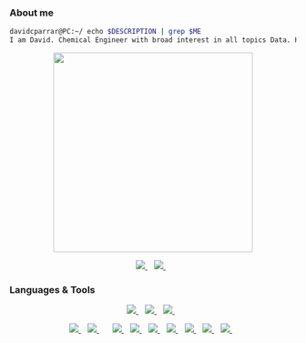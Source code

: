 
### About me
```bash
davidcparrar@PC:~/ echo $DESCRIPTION | grep $ME
I am David. Chemical Engineer with broad interest in all topics Data. Have done some Data Science/ML, Data Engineering and some Backend Development. Looking to contribute in Open Source.
```


<p align='center'>
  <a href="#"><img src="https://github-readme-stats.vercel.app/api?username=davidcparrar&show_icons=true&count_private=true&theme=merko" width="350"></a>
</p>
<!--
<p align='center'>
  <a href="#"><img src="https://github-readme-stats.vercel.app/api/top-langs/?username=davidcparrar&layout=compact&hide=html" width="350"></a>
</p>
-->
<p align='center'>
    <a href="www.linkedin.com/in/davidc-parrar/">
    <img src="https://img.shields.io/badge/linkedin-%230077B5.svg?&style=for-the-badge&logo=linkedin&logoColor=white" />
  </a>&nbsp;&nbsp;
  <a href="https://twitter.com/SmallF21">
    <img src="https://img.shields.io/badge/Twitter-1DA1F2?style=for-the-badge&logo=twitter&logoColor=white" />
  </a>&nbsp;&nbsp;
</p>

### Languages & Tools

<p align='center'>
    <a href="https://www.cplusplus.com/">
    <img src="https://img.shields.io/badge/C%2B%2B-00599C?style=for-the-badge&logo=c%2B%2B&logoColor=white" />
  </a>&nbsp;&nbsp;
  <a href="https://www.python.org/">
    <img src="https://img.shields.io/badge/Python-FFD43B?style=for-the-badge&logo=python&logoColor=blue" />
  </a>&nbsp;&nbsp;
  <a href="https://www.r-project.org/">
    <img src="https://img.shields.io/badge/R-276DC3?style=for-the-badge&logo=r&logoColor=white" />
  </a>&nbsp;&nbsp;
</p>


<p align='center'>
    <a href="https://aws.amazon.com//">
    <img src="https://img.shields.io/badge/Amazon_AWS-FF9900?style=for-the-badge&   logo=amazonaws&logoColor=white" />
  </a>&nbsp;&nbsp;
  <a href="https://circleci.com/">
    <img src="https://img.shields.io/badge/circleci-343434?style=for-the-badge&logo=circleci&logoColor=white"/>
  </a>&nbsp;&nbsp;
  </a>&nbsp;&nbsp;
  <a href="https://github.com/features/actions">
    <img src="https://img.shields.io/badge/GitHub_Actions-2088FF?style=for-the-badge&logo=github-actions&logoColor=white"/>
  </a>&nbsp;&nbsp;
    <a href="https://www.tensorflow.org/">
    <img src="https://img.shields.io/badge/TensorFlow-FF6F00?style=for-the-badge&logo=TensorFlow&logoColor=white" />
  </a>&nbsp;&nbsp;
  <a href="https://numpy.org/">
    <img src="https://img.shields.io/badge/Numpy-777BB4?style=for-the-badge&logo=numpy&logoColor=white" />
  </a>&nbsp;&nbsp;
  <a href="www.linkedin.com/in/davidc-parrar/">
    <img src="https://img.shields.io/badge/Numba-00A3E0?style=for-the-badge&logo=Numba&logoColor=white" />
  </a>&nbsp;&nbsp;
  <a href="www.linkedin.com/in/davidc-parrar/">
    <img src="https://img.shields.io/badge/Plotly-239120?style=for-the-badge&logo=plotly&logoColor=white" />
  </a>&nbsp;&nbsp;
  <a href="www.linkedin.com/in/davidc-parrar/">
    <img src="https://img.shields.io/badge/scikit_learn-F7931E?style=for-the-badge&logo=scikit-learn&logoColor=white" />
  </a>&nbsp;&nbsp;
  <a href="www.linkedin.com/in/davidc-parrar/">
    <img src="https://img.shields.io/badge/Streamlit-FF4B4B?style=for-the-badge&logo=Streamlit&logoColor=white" />
  </a>&nbsp;&nbsp;
</p>
